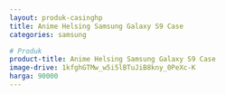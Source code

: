 ```yaml
---
layout: produk-casinghp
title: Anime Helsing Samsung Galaxy S9 Case
categories: samsung

# Produk
product-title: Anime Helsing Samsung Galaxy S9 Case
image-drive: 1kfghGTMw_w5i5lBTuJiB8kny_0PeXc-K
harga: 90000
---
```

